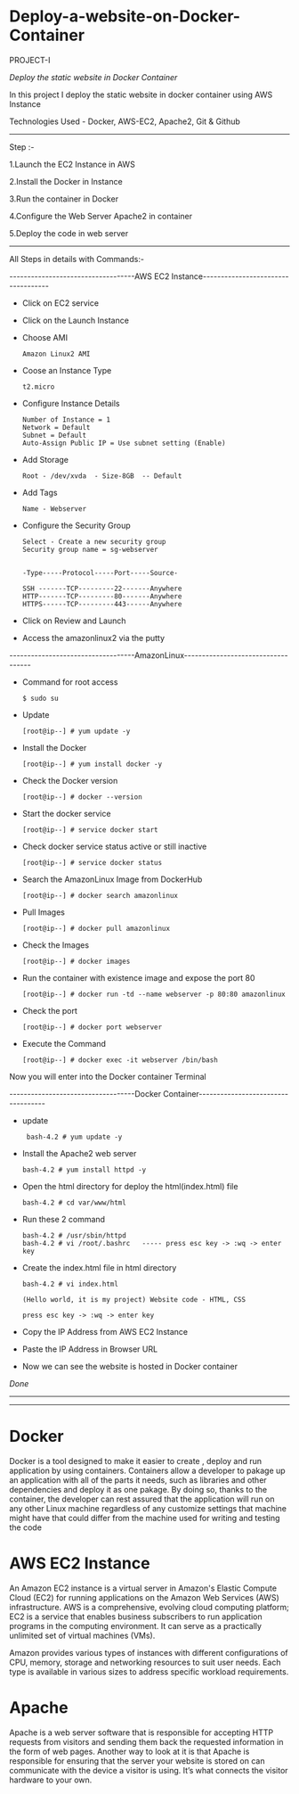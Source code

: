 # Deploy-a-website-on-Docker-Container

PROJECT-I

*Deploy the static website in Docker Container*

In this project I deploy the static website in docker container using AWS Instance 

Technologies Used - Docker, AWS-EC2, Apache2, Git & Github


-------------------------------------------------------------------------------------------------------------------------------------------------------------


Step :-

1.Launch the EC2 Instance in AWS

2.Install the Docker in Instance

3.Run the container in Docker

4.Configure the Web Server Apache2 in container

5.Deploy the code in web server


-------------------------------------------------------------------------------------------------------------------------------------------------------------



All Steps in details with Commands:-


-----------------------------------AWS EC2 Instance-----------------------------------


- Click on EC2 service 

- Click on the Launch Instance

- Choose AMI

      Amazon Linux2 AMI
      
- Coose an Instance Type
      
      t2.micro
      
- Configure Instance Details

      Number of Instance = 1
      Network = Default
      Subnet = Default
      Auto-Assign Public IP = Use subnet setting (Enable)
      
- Add Storage

      Root - /dev/xvda  - Size-8GB  -- Default
      
- Add Tags 

      Name - Webserver
      
- Configure the Security Group

      Select - Create a new security group 
      Security group name = sg-webserver
      
      
      -Type-----Protocol-----Port-----Source-
      
      SSH -------TCP---------22-------Anywhere
      HTTP-------TCP---------80-------Anywhere
      HTTPS------TCP---------443------Anywhere
      
- Click on Review and Launch

- Access the amazonlinux2 via the putty 


-----------------------------------AmazonLinux-----------------------------------

- Command for root access

      $ sudo su
      
- Update

      [root@ip--] # yum update -y
      
- Install the Docker 

      [root@ip--] # yum install docker -y
      
- Check the Docker version

      [root@ip--] # docker --version
      
- Start the docker service 

      [root@ip--] # service docker start
      
- Check docker service status active or still inactive

      [root@ip--] # service docker status
      
- Search the AmazonLinux Image from DockerHub

      [root@ip--] # docker search amazonlinux 
      
- Pull Images

      [root@ip--] # docker pull amazonlinux
      
- Check the Images

      [root@ip--] # docker images
      
- Run the container with existence image and expose the port 80

      [root@ip--] # docker run -td --name webserver -p 80:80 amazonlinux
      
- Check the port 

      [root@ip--] # docker port webserver
      
- Execute the Command

      [root@ip--] # docker exec -it webserver /bin/bash
      
      
      
Now you will enter into the Docker container Terminal

-----------------------------------Docker Container-----------------------------------
- update

       bash-4.2 # yum update -y
       
- Install the Apache2 web server

      bash-4.2 # yum install httpd -y
      
- Open the html directory for deploy the html(index.html) file

      bash-4.2 # cd var/www/html
      
- Run these 2 command

      bash-4.2 # /usr/sbin/httpd
      bash-4.2 # vi /root/.bashrc   ----- press esc key -> :wq -> enter key
      
- Create the index.html file in html directory

      bash-4.2 # vi index.html
      
      (Hello world, it is my project) Website code - HTML, CSS
      
      press esc key -> :wq -> enter key
      
 
 
     
- Copy the IP Address from AWS EC2 Instance

- Paste the IP Address in Browser URL

- Now we can see the website is hosted in Docker container

*Done*



--------------------------------------------------------------------------------------------------------------------------------------------------------------------------------------------------------------------------------------------------------------------------------------------------------------------------

      
-------------------------------------------------------------------------------------------------------------------------------------------------------------------------------------------------------------------------------------------------------------------------------------------------------------------------

# Docker


Docker is a tool designed to make it easier to create , deploy and run application by using containers. Containers allow a developer to pakage up an application with all of the parts it needs, such as libraries and other dependencies and deploy it as one pakage. By doing so, thanks to the container, the developer can rest assured that the application will run on any other Linux machine regardless of any customize settings that machine might have that could differ from the machine used for writing and testing the code



# AWS EC2 Instance


An Amazon EC2 instance is a virtual server in Amazon's Elastic Compute Cloud (EC2) for running applications on the Amazon Web Services (AWS) infrastructure. AWS is a comprehensive, evolving cloud computing platform; EC2 is a service that enables business subscribers to run application programs in the computing environment. It can serve as a practically unlimited set of virtual machines (VMs).


Amazon provides various types of instances with different configurations of CPU, memory, storage and networking resources to suit user needs. Each type is available in various sizes to address specific workload requirements.



# Apache

Apache is a web server software that is responsible for accepting HTTP requests from visitors and sending them back the requested information in the form of web pages.
Another way to look at it is that Apache is responsible for ensuring that the server your website is stored on can communicate with the device a visitor is using. It’s what connects the visitor hardware to your own.


